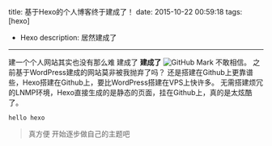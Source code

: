 title: 基于Hexo的个人博客终于建成了！
date: 2015-10-22 00:59:18
tags: [hexo]
- Hexo
description: 居然建成了
---
建一个个人网站其实也没有那么难
建成了
**建成了**
![GitHub Mark](https://avatars3.githubusercontent.com/u/13565033?v=3&s=460 "GitHub photo")
不敢相信。
之前基于WordPress建成的网站莫非被我抛弃了吗？
还是搭建在Github上更靠谱些，Hexo搭建在Github上，要比WordPress搭建在VPS上快许多。
无需搭建烦冗的LNMP环境，Hexo直接生成的是静态的页面，挂在Github上，真的是太炫酷了。
```
hello hexo
```
>真方便
开始逐步做自己的主题吧